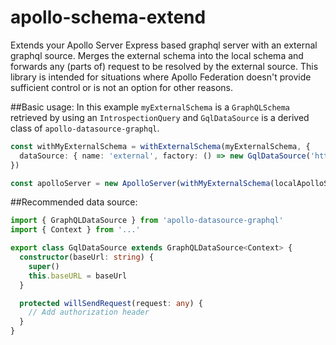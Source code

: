# apollo-schema-extend

Extends your Apollo Server Express based graphql server with an external graphql source.
Merges the external schema into the local schema and forwards any (parts of) request to be resolved by the external source.
This library is intended for situations where Apollo Federation doesn't provide sufficient control or is not an option for other reasons.

##Basic usage:
In this example `myExternalSchema` is a `GraphQLSchema` retrieved by using an `IntrospectionQuery` and `GqlDataSource` is a derived class of `apollo-datasource-graphql`.

```typescript
const withMyExternalSchema = withExternalSchema(myExternalSchema, {
  dataSource: { name: 'external', factory: () => new GqlDataSource('https://myExternal.com/graphql') },
})

const apolloServer = new ApolloServer(withMyExternalSchema(localApolloServerConfig))
```

##Recommended data source:

```typescript
import { GraphQLDataSource } from 'apollo-datasource-graphql'
import { Context } from '...'

export class GqlDataSource extends GraphQLDataSource<Context> {
  constructor(baseUrl: string) {
    super()
    this.baseURL = baseUrl
  }

  protected willSendRequest(request: any) {
    // Add authorization header
  }
}
```
